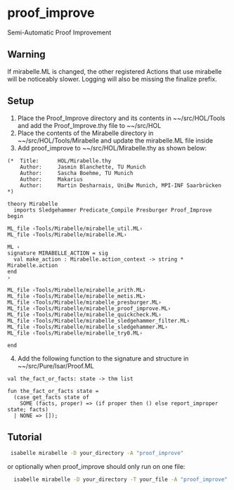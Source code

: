 # proof_improve
Semi-Automatic Proof Improvement

## Warning
If mirabelle.ML is changed, the other registered Actions that use mirabelle will be noticeably slower.
Logging will also be missing the finalize prefix.

## Setup
1. Place the Proof_Improve directory and its contents in ~~/src/HOL/Tools and add the Proof_Improve.thy file to ~~/src/HOL
2. Place the contents of the Mirabelle directory in ~~/src/HOL/Tools/Mirabelle and update the mirabelle.ML file inside
3. Add proof_improve to ~~/src/HOL/Mirabelle.thy as shown below:

```isabelle
(*  Title:      HOL/Mirabelle.thy
    Author:     Jasmin Blanchette, TU Munich
    Author:     Sascha Boehme, TU Munich
    Author:     Makarius
    Author:     Martin Desharnais, UniBw Munich, MPI-INF Saarbrücken
*)

theory Mirabelle
  imports Sledgehammer Predicate_Compile Presburger Proof_Improve
begin

ML_file ‹Tools/Mirabelle/mirabelle_util.ML›
ML_file ‹Tools/Mirabelle/mirabelle.ML›

ML ‹
signature MIRABELLE_ACTION = sig
  val make_action : Mirabelle.action_context -> string * Mirabelle.action
end
›

ML_file ‹Tools/Mirabelle/mirabelle_arith.ML›
ML_file ‹Tools/Mirabelle/mirabelle_metis.ML›
ML_file ‹Tools/Mirabelle/mirabelle_presburger.ML›
ML_file ‹Tools/Mirabelle/mirabelle_proof_improve.ML›
ML_file ‹Tools/Mirabelle/mirabelle_quickcheck.ML›
ML_file ‹Tools/Mirabelle/mirabelle_sledgehammer_filter.ML›
ML_file ‹Tools/Mirabelle/mirabelle_sledgehammer.ML›
ML_file ‹Tools/Mirabelle/mirabelle_try0.ML›

end
```

4. Add the following function to the signature and structure in ~~/src/Pure/Isar/Proof.ML

```ML
val the_fact_or_facts: state -> thm list

fun the_fact_or_facts state =
  (case get_facts state of
    SOME (facts, proper) => (if proper then () else report_improper state; facts)
  | NONE => []);
```

## Tutorial
```Bash
 isabelle mirabelle -D your_directory -A "proof_improve"
```
 
or optionally when proof_improve should only run on one file:
```Bash
  isabelle mirabelle -D your_directory -T your_file -A "proof_improve"
```